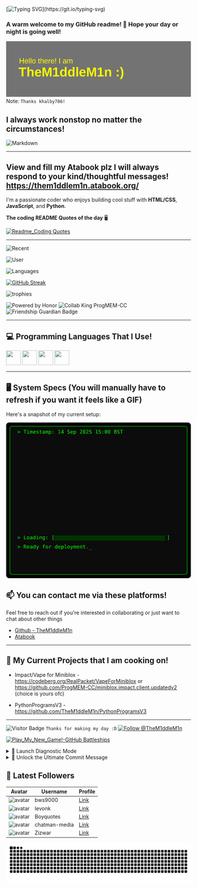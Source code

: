 [![Typing SVG](https://readme-typing-svg.demolab.com?font=Fira+Code&size=18&duration=1750&pause=1000&color=6EB891&background=FF141400&width=435&lines=Hey+there!+TheM1ddleM1n+here!;Welcome+to+my+github+readme!;I+love+coding;HMTL%2C+Python+and+JS+wizard.;always+wishing+everyone+a+great+day+%3AD;Learn+Python+its+easy+to+understand!)](https://git.io/typing-svg)

### A warm welcome to my GitHub readme! 👋 Hope your day or night is going well!

![Hello!](./header.png)
Note: `Thanks khalby786!`

## I always work nonstop no matter the circumstances!

![Markdown](https://img.shields.io/badge/Markdown-000000?logo=markdown&logoColor=white)

-------------------------------------------------------------------------------------------------------------
View and fill my Atabook plz I will always respond to your kind/thoughtful messages!                       
https://them1ddlem1n.atabook.org/                                                                        
-------------------------------------------------------------------------------------------------------------
I'm a passionate coder who enjoys building cool stuff with **HTML/CSS**, **JavaScript**, and **Python**.

**The coding README Quotes of the day** 🖥️

[![Readme_Coding Quotes](https://quotes-github-readme.vercel.app/api?type=horizontal&theme=dark)](https://github.com/piyushsuthar/github-readme-quotes)

---

![Recent](https://gitmystat.vercel.app/recent?username=TheM1ddleM1n)

![User](https://gitmystat.vercel.app/user?username=TheM1ddleM1n)

![Languages](https://gitmystat.vercel.app/top?theme=tokyo&username=TheM1ddleM1n&layout=bar)

[![GitHub Streak](https://github-readme-streak-stats-eight.vercel.app?user=TheM1ddleM1n&theme=tokyonight&hide_border=true&border_radius=10)](https://git.io/streak-stats)

![trophies](https://github-profile-trophy.vercel.app/?username=TheM1ddleM1n&theme=gruvbox "These are all of my trophies!")

![Powered by Honor](https://img.shields.io/badge/Powered%20by-Honor!-blue?style=for-the-badge&logo=javascript&logoColor=white)
![Collab King ProgMEM-CC](https://img.shields.io/badge/Collab%20King-ProgMEM--CC-red?style=for-the-badge&logo=javascript)
![Friendship Guardian Badge](https://img.shields.io/badge/Friendship-Guardian-ff69b4?style=for-the-badge)

---

## 💻 Programming Languages That I Use!

<img src="https://cdn.jsdelivr.net/gh/devicons/devicon/icons/html5/html5-original.svg" width="40" height="40"/> 
<img src="https://cdn.jsdelivr.net/gh/devicons/devicon/icons/css3/css3-original.svg" width="40" height="40"/>
<img src="https://cdn.jsdelivr.net/gh/devicons/devicon/icons/javascript/javascript-original.svg" width="40" height="40"/>
<img src="https://cdn.jsdelivr.net/gh/devicons/devicon/icons/python/python-original.svg" width="40" height="40"/>

---

## 🖥️ System Specs (You will manually have to refresh if you want it feels like a GIF)

Here's a snapshot of my current setup:

![My_Specification](./assets/terminal2.svg)



## 📫 You can contact me via these platforms!

Feel free to reach out if you're interested in collaborating or just want to chat about other things

- [Github - TheM1ddleM1n](https://github.com/TheM1ddleM1n)
- [Atabook](https://them1ddlem1n.atabook.org/)

---

## 🧪 My Current Projects that I am cooking on!

- Impact/Vape for Miniblox - https://codeberg.org/RealPacket/VapeForMiniblox or https://github.com/ProgMEM-CC/miniblox.impact.client.updatedv2 (choice is yours ofc)

- PythonProgramsV3 - https://github.com/TheM1ddleM1n/PythonProgramsV3

---

![Visitor Badge](https://visitor-badge.laobi.icu/badge?page_id=TheM1ddleM1n) 
`Thanks for making my day :D`
[![Follow @TheM1ddleM1n](https://img.shields.io/github/followers/TheM1ddleM1n?label=Follow&style=social)](https://github.com/TheM1ddleM1n)


[![Play_My_New_Game!-GitHub Battleships](https://img.shields.io/badge/Play-GitHub%20Battleships-blue?style=for-the-badge)](https://github.com/TheM1ddleM1n/github-battleships)


<details>
<summary>🧨 Launch Diagnostic Mode</summary>

$ initializing python-ops --mode debug...
✓ Boot sequence triggered  
✓ TheM1ddleM1n identity verified!
✓ Guardian of the Galaxy: Active  
✓ Snack protocols: 🍫 detected 3s  
—

Running diagnostic...

[WARN] Recursive recursion detected  
[INFO] scripts velocity: 10000 rpm a sec
[ERROR] Meme threshold exceeded. System giggling uncontrollably.  
[SYS] Unused codebase fragments found in dimension 4D.

Injecting humor here...  
Overclocking README enthusiasm...  
Deploying lots of surprises...

  .--.      .--.      .--.      .--.    
 ( o_O)    ( -_-)    ( ʘ‿ʘ )   (='.'=)   
 /|  |      /|  |      /|  |     /|  |\   

>>> All systems nominal. Vibes: immaculate! :copilot:

</details>

<details>
<summary>🧠 Unlock the Ultimate Commit Message</summary>

Solve this riddle to receive access to `golden_branch_of_truth`:

> I’m used in haste but break in shame,  
> A developer regrets me, yet I still remain.  
> What am I?

(Hint: It's the reason behind every frantic rollback)

Answer: `git push --force` 😈  
Well done! you may now join the README Illuminati.

</details>

## 👥 Latest Followers

<!-- FOLLOWERS_START -->
| Avatar | Username | Profile |
|--------|----------|---------|
| ![avatar](https://avatars.githubusercontent.com/u/262625?v=4&s=40) | bws9000 | [Link](https://github.com/bws9000) |
| ![avatar](https://avatars.githubusercontent.com/u/277861?v=4&s=40) | levonk | [Link](https://github.com/levonk) |
| ![avatar](https://avatars.githubusercontent.com/u/417514?v=4&s=40) | Boyquotes | [Link](https://github.com/Boyquotes) |
| ![avatar](https://avatars.githubusercontent.com/u/883279?v=4&s=40) | chatman-media | [Link](https://github.com/chatman-media) |
| ![avatar](https://avatars.githubusercontent.com/u/1431864?v=4&s=40) | Zizwar | [Link](https://github.com/Zizwar) |
<!-- FOLLOWERS_END -->


<!-- ## 🐍 TheM1ddleM1n's Contribution Snakey -->

<p align="center">
  <img src="https://raw.githubusercontent.com/TheM1ddleM1n/TheM1ddleM1n/output/github-contribution-grid-snake-dark.svg" alt="Snake animation" />
</p>

